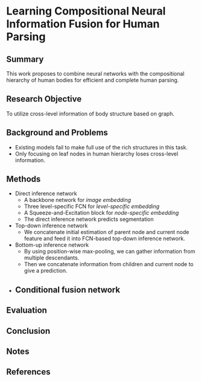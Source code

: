 # Learning Compositional Neural Information Fusion for Human Parsing
## Summary
This work proposes to combine neural networks with the compositional hierarchy of human bodies for efficient and complete human parsing.
## Research Objective
To utilize cross-level information of body structure based on graph.
## Background and Problems
- Existing models fail to make full use of the rich structures in this task.
- Only focusing on leaf nodes in human hierarchy loses cross-level information.
## Methods
- Direct inference network
	- A backbone network for *image embedding*
	- Three level-specific FCN for *level-specific embedding*
	- A Squeeze-and-Excitation block for *node-specific embedding*
	- The direct inference network predicts segmentation
- Top-down inference network
	- We concatenate initial estimation of parent node and current node feature and feed it into FCN-based top-down inference network.
- Bottom-up inference network
	- By using position-wise max-pooling, we can gather information from multiple descendants.
	- Then we concatenate information from children and current node to give a prediction.
- Conditional fusion network
	- 
## Evaluation

## Conclusion

## Notes

## References
<!--stackedit_data:
eyJoaXN0b3J5IjpbLTMxMzg5OTUxLDE3NjgwMDkwNDUsLTE0Mj
Y0MDM4MzhdfQ==
-->